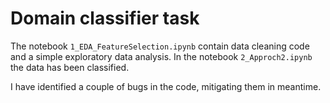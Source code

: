 # Domain classifier task

The notebook `1_EDA_FeatureSelection.ipynb` contain data cleaning code and a simple exploratory data analysis.
In the notebook `2_Approch2.ipynb` the data has been classified.

I have identified a couple of bugs in the code, mitigating them in meantime.
